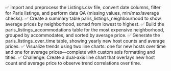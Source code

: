 ✅ Import and preprocess the Listings.csv file, convert date columns, filter for Paris listings, and perform data QA (missing values, min/max/average checks).
✅ Create a summary table paris_listings_neighbourhood to show average prices by neighborhood, sorted from lowest to highest.
✅ Build the paris_listings_accommodations table for the most expensive neighborhood, grouped by accommodates, and sorted by average price.
✅ Generate the paris_listings_over_time table, showing yearly new host counts and average prices.
✅ Visualize trends using two line charts: one for new hosts over time and one for average prices—complete with custom axis formatting and titles.
✅ Challenge: Create a dual-axis line chart that overlays new host count and average price to observe trend correlations over time.
